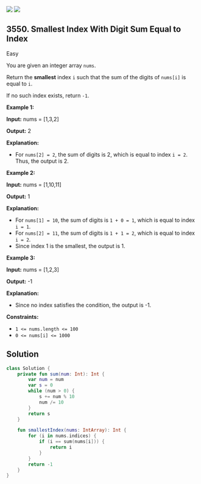 [![](https://img.shields.io/github/stars/javadev/LeetCode-in-Kotlin?label=Stars&style=flat-square)](https://github.com/javadev/LeetCode-in-Kotlin)
[![](https://img.shields.io/github/forks/javadev/LeetCode-in-Kotlin?label=Fork%20me%20on%20GitHub%20&style=flat-square)](https://github.com/javadev/LeetCode-in-Kotlin/fork)

## 3550\. Smallest Index With Digit Sum Equal to Index

Easy

You are given an integer array `nums`.

Return the **smallest** index `i` such that the sum of the digits of `nums[i]` is equal to `i`.

If no such index exists, return `-1`.

**Example 1:**

**Input:** nums = [1,3,2]

**Output:** 2

**Explanation:**

*   For `nums[2] = 2`, the sum of digits is 2, which is equal to index `i = 2`. Thus, the output is 2.

**Example 2:**

**Input:** nums = [1,10,11]

**Output:** 1

**Explanation:**

*   For `nums[1] = 10`, the sum of digits is `1 + 0 = 1`, which is equal to index `i = 1`.
*   For `nums[2] = 11`, the sum of digits is `1 + 1 = 2`, which is equal to index `i = 2`.
*   Since index 1 is the smallest, the output is 1.

**Example 3:**

**Input:** nums = [1,2,3]

**Output:** \-1

**Explanation:**

*   Since no index satisfies the condition, the output is -1.

**Constraints:**

*   `1 <= nums.length <= 100`
*   `0 <= nums[i] <= 1000`

## Solution

```kotlin
class Solution {
    private fun sum(num: Int): Int {
        var num = num
        var s = 0
        while (num > 0) {
            s += num % 10
            num /= 10
        }
        return s
    }

    fun smallestIndex(nums: IntArray): Int {
        for (i in nums.indices) {
            if (i == sum(nums[i])) {
                return i
            }
        }
        return -1
    }
}
```